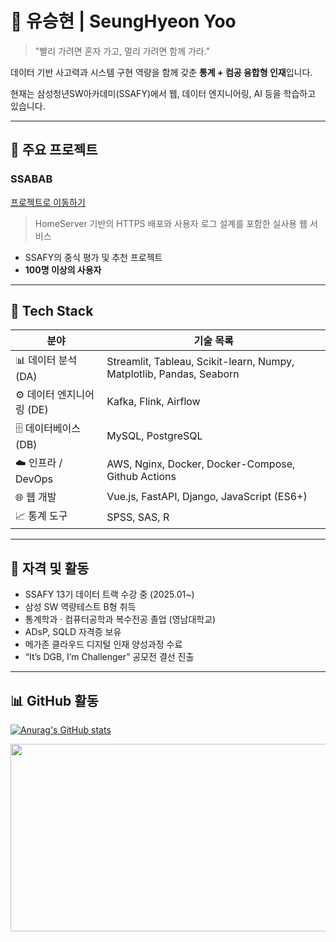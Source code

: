 # 👋 유승현 | SeungHyeon Yoo

> "빨리 가려면 혼자 가고, 멀리 가려면 함께 가라."

데이터 기반 사고력과 시스템 구현 역량을 함께 갖춘 **통계 + 컴공 융합형 인재**입니다. 

현재는 삼성청년SW아카데미(SSAFY)에서 웹, 데이터 엔지니어링, AI 등을 학습하고 있습니다.

---

## 🚀 주요 프로젝트

### SSABAB  
[프로젝트로 이동하기](https://github.com/ssabab)

> HomeServer 기반의 HTTPS 배포와 사용자 로그 설계를 포함한 실사용 웹 서비스  
- SSAFY의 중식 평가 및 추천 프로젝트
- **100명 이상의 사용자**  


---
## 💼 Tech Stack

| 분야               | 기술 목록                                                                 |
|--------------------|---------------------------------------------------------------------------|
| 📊 데이터 분석 (DA) | Streamlit, Tableau, Scikit-learn, Numpy, Matplotlib, Pandas, Seaborn     |
| ⚙️ 데이터 엔지니어링 (DE) | Kafka, Flink, Airflow                                                 |
| 🗄️ 데이터베이스 (DB) | MySQL, PostgreSQL                                                       |
| ☁️ 인프라 / DevOps | AWS, Nginx, Docker, Docker-Compose, Github Actions |
| 🌐 웹 개발          | Vue.js, FastAPI, Django, JavaScript (ES6+)                                |
| 📈 통계 도구        | SPSS, SAS, R                                                              |


---

## 🏅 자격 및 활동

- SSAFY 13기 데이터 트랙 수강 중 (2025.01~)
- 삼성 SW 역량테스트 B형 취득
- 통계학과 · 컴퓨터공학과 복수전공 졸업 (영남대학교)
- ADsP, SQLD 자격증 보유  
- 메가존 클라우드 디지털 인재 양성과정 수료  
- “It’s DGB, I’m Challenger” 공모전 결선 진출  

---

## 📊 GitHub 활동

[![Anurag's GitHub stats](https://github-readme-stats.vercel.app/api?username=Yoo-SeungHyeon&show_icons=true&theme=default)](https://github.com/anuraghazra/github-readme-stats)

<a href="https://www.solve-nyang.com"><img src="https://api.solve-nyang.com/compose/ysh01150" width="600" height="300"/></a>
